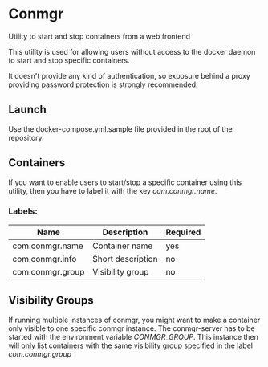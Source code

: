 # Conmgr
Utility to start and stop containers from a web frontend

This utility is used for allowing users without access to the docker daemon to start and stop specific containers.

It doesn't provide any kind of authentication,
so exposure behind a proxy providing password protection is strongly recommended.

## Launch
Use the docker-compose.yml.sample file provided in the root of the repository.

## Containers
If you want to enable users to start/stop a specific container using this utility,
then you have to label it with the key *com.conmgr.name*.

### Labels:
|Name             |Description        |Required   	|
|---	            |---	              |---	        |
|com.conmgr.name  |Container name   	|yes   	      |
|com.conmgr.info  |Short description  |no   	      |
|com.conmgr.group |Visibility group   |no   	      |

## Visibility Groups
If running multiple instances of conmgr, you might want to make a container only visible to one specific conmgr instance.
The conmgr-server has to be started with the environment variable *CONMGR_GROUP*.
This instance then will only list containers with the same visibility group specified in the label *com.conmgr.group*
